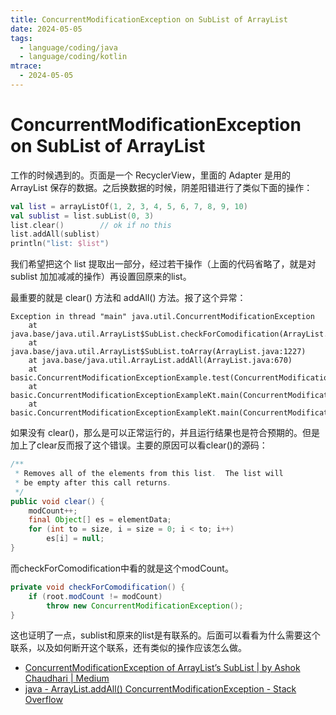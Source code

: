 ```yaml
---
title: ConcurrentModificationException on SubList of ArrayList
date: 2024-05-05
tags:
  - language/coding/java
  - language/coding/kotlin
mtrace:
  - 2024-05-05
---
```


# ConcurrentModificationException on SubList of ArrayList

工作的时候遇到的。页面是一个 RecyclerView，里面的 Adapter 是用的 ArrayList 保存的数据。之后换数据的时候，阴差阳错进行了类似下面的操作：

```kotlin
val list = arrayListOf(1, 2, 3, 4, 5, 6, 7, 8, 9, 10)  
val sublist = list.subList(0, 3)  
list.clear()        // ok if no this  
list.addAll(sublist)  
println("list: $list")
```

我们希望把这个 list 提取出一部分，经过若干操作（上面的代码省略了，就是对 sublist 加加减减的操作）再设置回原来的list。

最重要的就是 clear() 方法和 addAll() 方法。报了这个异常：

```shell
Exception in thread "main" java.util.ConcurrentModificationException
	at java.base/java.util.ArrayList$SubList.checkForComodification(ArrayList.java:1415)
	at java.base/java.util.ArrayList$SubList.toArray(ArrayList.java:1227)
	at java.base/java.util.ArrayList.addAll(ArrayList.java:670)
	at basic.ConcurrentModificationExceptionExample.test(ConcurrentModificationExceptionExample.kt:8)
	at basic.ConcurrentModificationExceptionExampleKt.main(ConcurrentModificationExceptionExample.kt:14)
	at basic.ConcurrentModificationExceptionExampleKt.main(ConcurrentModificationExceptionExample.kt)
```

如果没有 clear()，那么是可以正常运行的，并且运行结果也是符合预期的。但是加上了clear反而报了这个错误。主要的原因可以看clear()的源码：

```java
/**
 * Removes all of the elements from this list.  The list will
 * be empty after this call returns.
 */
public void clear() {
	modCount++;
	final Object[] es = elementData;
	for (int to = size, i = size = 0; i < to; i++)
		es[i] = null;
}
```

而checkForComodification中看的就是这个modCount。

```java
private void checkForComodification() {
	if (root.modCount != modCount)
		throw new ConcurrentModificationException();
}
```

这也证明了一点，sublist和原来的list是有联系的。后面可以看看为什么需要这个联系，以及如何断开这个联系，还有类似的操作应该怎么做。

- [ConcurrentModificationException of ArrayList’s SubList | by Ashok Chaudhari | Medium](https://mr-ashok.medium.com/concurrentmodificationexception-of-arraylists-sublist-47fe47c3ffd3)
- [java - ArrayList.addAll() ConcurrentModificationException - Stack Overflow](https://stackoverflow.com/questions/28088085/arraylist-addall-concurrentmodificationexception)